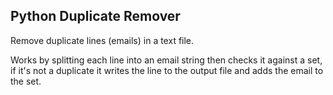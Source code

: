 ## Python Duplicate Remover

Remove duplicate lines (emails) in a text file.

Works by splitting each line into an email string then checks it against a set, if it's not a duplicate it writes the line to the output file and adds the email to the set.
